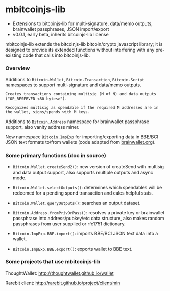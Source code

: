 mbitcoinjs-lib
===

 - Extensions to bitcoinjs-lib for multi-signature, data/memo outputs, brainwallet passphrases, JSON import/export
 - v0.0.1, early beta, inherits bitcoinjs-lib license

mbitcoinjs-lib extends the bitcoinjs-lib bitcoin/crypto javascript library; it is designed to provide its extended functions without interfering with any pre-existing code that calls into bitcoinjs-lib.


<h3>Overview</h3>

  Additions to <code>Bitcoin.Wallet</code>, <code>Bitcoin.Transaction</code>, <code>Bitcoin.Script</code> namespaces to support multi-signature and data/memo outputs.
  
    Creates transactions containing multisig (M of N) and data outputs ("OP_RESERVED <80 bytes>").

    Recognizes multisig as spendable if the required M addresses are in the wallet, signs/spends with M keys. 
    
  Additions to <code>Bitcoin.Address</code> namespace for brainwallet passphrase support, also vanity address miner.

  New namespace <code>Bitcoin.ImpExp</code> for importing/exporting data in BBE/BCI JSON text formats to/from wallets (code adapted from <a href="http://brainwallet.org">brainwallet.org</a>).



<h3>Some primary functions (doc in source)</h3>

 - <code>Bitcoin.Wallet.createSend2()</code>: new version of createSend with multisig and data output support, also supports multiple outputs and async mode.

 - <code>Bitcoin.Wallet.selectOutputs()</code>: determines which spendables will be redeemed for a pending spend transaction and calcs helpful stats.

 - <code>Bitcoin.Wallet.queryOutputs()</code>: searches an output dataset.

 - <code>Bitcoin.Address.fromPrivOrPass()</code>: resolves a private key or brainwallet passphrase into address/pubkey/etc data structure, also makes random passphrases from user supplied or rfc1751 dictionary.

 - <code>Bitcoin.ImpExp.BBE.import()</code>: imports BBE/BCI JSON text data into a wallet.

 - <code>Bitcoin.ImpExp.BBE.export()</code>: exports wallet to BBE text.


<h3>Some projects that use mbitcoinjs-lib</h3>

  ThoughtWallet: <a href="http://thoughtwallet.github.io/wallet">http://thoughtwallet.github.io/wallet</a>
  
  Rarebit client: <a href="http://rarebit.github.io/project/client/min">http://rarebit.github.io/project/client/min</a>
